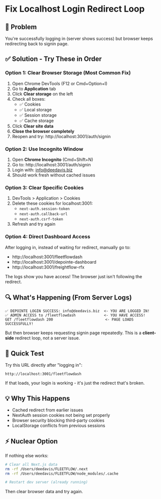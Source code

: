 # Fix Localhost Login Redirect Loop

## 🔴 Problem

You're successfully logging in (server shows success) but browser keeps redirecting back to signin
page.

## ✅ Solution - Try These in Order

### Option 1: Clear Browser Storage (Most Common Fix)

1. Open Chrome DevTools (F12 or Cmd+Option+I)
2. Go to **Application** tab
3. Click **Clear storage** on the left
4. Check all boxes:
   - ✅ Cookies
   - ✅ Local storage
   - ✅ Session storage
   - ✅ Cache storage
5. Click **Clear site data**
6. **Close the browser completely**
7. Reopen and try: http://localhost:3001/auth/signin

### Option 2: Use Incognito Window

1. Open **Chrome Incognito** (Cmd+Shift+N)
2. Go to: http://localhost:3001/auth/signin
3. Login with: info@deedavis.biz
4. Should work fresh without cached issues

### Option 3: Clear Specific Cookies

1. DevTools > Application > Cookies
2. Delete these cookies for localhost:3001:
   - `next-auth.session-token`
   - `next-auth.callback-url`
   - `next-auth.csrf-token`
3. Refresh and try again

### Option 4: Direct Dashboard Access

After logging in, instead of waiting for redirect, manually go to:

- http://localhost:3001/fleetflowdash
- http://localhost:3001/depointe-dashboard
- http://localhost:3001/freightflow-rfx

The logs show you have access! The browser just isn't following the redirect.

## 🔍 What's Happening (From Server Logs)

```
✅ DEPOINTE LOGIN SUCCESS: info@deedavis.biz  <- YOU ARE LOGGED IN!
✅ ADMIN ACCESS to /fleetflowdash             <- YOU HAVE ACCESS!
GET /fleetflowdash 200                        <- PAGE LOADS SUCCESSFULLY!
```

But then browser keeps requesting signin page repeatedly. This is a **client-side** redirect loop,
not a server issue.

## 🎯 Quick Test

Try this URL directly after "logging in":

```
http://localhost:3001/fleetflowdash
```

If that loads, your login is working - it's just the redirect that's broken.

## 💡 Why This Happens

- Cached redirect from earlier issues
- NextAuth session cookies not being set properly
- Browser security blocking third-party cookies
- LocalStorage conflicts from previous sessions

## ⚡ Nuclear Option

If nothing else works:

```bash
# Clear all Next.js data
rm -rf /Users/deedavis/FLEETFLOW/.next
rm -rf /Users/deedavis/FLEETFLOW/node_modules/.cache

# Restart dev server (already running)
```

Then clear browser data and try again.



